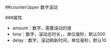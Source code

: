 ##counterUpper 数字滚动

###属性
* amount：数字，需要滚动的值
* time：数字，滚动总时长，，单位毫秒，默认500
* delay：数字，滚动刷新时间，单位毫秒，默认10
